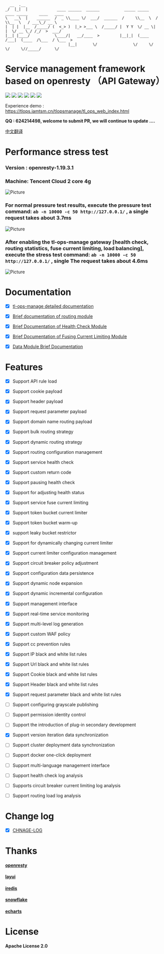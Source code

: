       __  .__                                                                                       
    _/  |_|  |             ____ ______  ______           _____ _____    ____ _____     ____   ____  
    \   __\  |    ______  /  _ \\____ \/  ___/  ______  /     \\__  \  /    \\__  \   / ___\_/ __ \ 
    |  | |  |__  /_____/ (  <_> )  |_> >___ \  /_____/ |  Y Y  \/ __ \|   |  \/ __ \_/ /_/  >  ___/ 
    |__| |____/           \____/|   __/____  >         |__|_|  (____  /___|  (____  /\___  / \___  >
                                |__|       \/                \/     \/     \/     \//_____/      \/ 
# Service management framework based on openresty （API Gateway）

[![](https://img.shields.io/badge/base-openresty-blue)](https://openresty.org/cn/)
[![](https://img.shields.io/badge/webmanage-red)](https://github.com/iamtsm/tl-ops-manage)
[![](https://img.shields.io/badge/healthcheck-red)](https://github.com/iamtsm/tl-ops-manage/blob/main/doc/tl-ops-health.md)
[![](https://img.shields.io/badge/balance-red)](https://github.com/iamtsm/tl-ops-manage/blob/main/doc/tl-ops-balance.md)
[![](https://img.shields.io/badge/limitfuse-red)](https://github.com/iamtsm/tl-ops-manage/blob/main/doc/tl-ops-balance.md)
[![](https://img.shields.io/badge/dynamic%20conf-green)](https://github.com/iamtsm/tl-ops-manage)


Experience demo : https://tlops.iamtsm.cn/tlopsmanage/tl_ops_web_index.html


**QQ : 624214498, welcome to submit PR, we will continue to update ....**


<a href="https://github.com/iamtsm/tl-ops-manage/blob/main/README.md"> 中文翻译 </a>

# Performance stress test

### Version : openresty-1.19.3.1

### Machine: Tencent Cloud 2 core 4g

 ![Picture](https://qnproxy.iamtsm.cn/16559798756003.png "Picture")


### For normal pressure test results, execute the pressure test command: `ab -n 10000 -c 50 http://127.0.0.1/` , a single request takes about 3.7ms

 ![Picture](https://qnproxy.iamtsm.cn/16559785692014.png "Picture")


### After enabling the tl-ops-manage gateway [health check, routing statistics, fuse current limiting, load balancing], execute the stress test command: `ab -n 10000 -c 50 http://127.0.0.1/` , single The request takes about 4.6ms

 ![Picture](https://qnproxy.iamtsm.cn/16559817202461.png "Picture")



# Documentation

- [x] [tl-ops-manage detailed documentation](https://book.iamtsm.cn)

- [x] [Brief documentation of routing module](tl-ops-balance.md)

- [x] [Brief Documentation of Health Check Module](tl-ops-health.md)

- [x] [Brief Documentation of Fusing Current Limiting Module](tl-ops-limit.md)

- [x] [Data Module Brief Documentation](tl-ops-store.md)


# Features

- [x] Support API rule load

- [x] Support cookie payload

- [x] Support header payload

- [x] Support request parameter payload

- [x] Support domain name routing payload

- [x] Support bulk routing strategy

- [x] Support dynamic routing strategy

- [x] Support routing configuration management


- [x] Support service health check

- [x] Support custom return code

- [x] Support pausing health check

- [x] Support for adjusting health status


- [x] Support service fuse current limiting

- [x] Support token bucket current limiter

- [x] Support token bucket warm-up

- [x] support leaky bucket restrictor

- [x] Support for dynamically changing current limiter

- [x] Support current limiter configuration management

- [x] Support circuit breaker policy adjustment



- [x] Support configuration data persistence

- [x] Support dynamic node expansion

- [x] Support dynamic incremental configuration

- [x] Support management interface

- [x] Support real-time service monitoring

- [x] Support multi-level log generation



- [x] Support custom WAF policy

- [x] Support cc prevention rules

- [x] Support IP black and white list rules

- [x] Support Url black and white list rules

- [x] Support Cookie black and white list rules

- [x] Support Header black and white list rules

- [x] Support request parameter black and white list rules



- [ ] Support configuring grayscale publishing

- [ ] Support permission identity control

- [ ] Support the introduction of plug-in secondary development

- [x] Support version iteration data synchronization

- [ ] Support cluster deployment data synchronization
 
- [ ] Support docker one-click deployment

- [ ] Support multi-language management interface



- [ ] Support health check log analysis

- [ ] Supports circuit breaker current limiting log analysis

- [ ] Support routing load log analysis

# Change log

- [x] [CHNAGE-LOG](change.md)


# Thanks

#### [openresty](https://github.com/openresty/openresty)

#### [layui](https://github.com/layui/layui)

#### [iredis](https://github.com/membphis/lua-resty-iredis)

#### [snowflake](https://github.com/yunfengmeng/lua-resty-snowflake)

#### [echarts](https://github.com/apache/echarts)


# License

#### Apache License 2.0